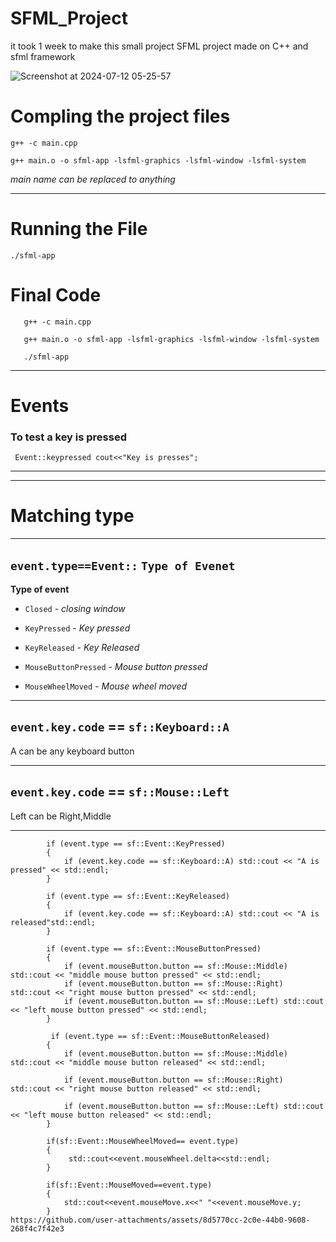 # SFML_Project

it took 1 week to make this small project 
SFML project made on C++ and sfml framework


![Screenshot at 2024-07-12 05-25-57](https://github.com/user-attachments/assets/737b24ea-8374-48d1-bc99-0e1b67b78c4f)
# Compling the project files 

 `g++ -c main.cpp`

 `g++ main.o -o sfml-app -lsfml-graphics -lsfml-window -lsfml-system`

   *main name can be replaced to anything*

  ---

 # Running the File

 `./sfml-app`



 # Final Code

       g++ -c main.cpp

       g++ main.o -o sfml-app -lsfml-graphics -lsfml-window -lsfml-system

       ./sfml-app

       
---
# Events

### **To test a key is pressed**

` Event::keypressed cout<<"Key is presses";`


---
---
# Matching type

---
`event.type==Event::` `Type of Evenet`
--- 

**Type of event**
- `Closed` - *closing window*

- `KeyPressed` - *Key pressed*

- `KeyReleased` - *Key Released*

- `MouseButtonPressed` - *Mouse button pressed*

- `MouseWheelMoved` - *Mouse wheel moved*

---
`event.key.code` == `sf::Keyboard::A`
---

A can be any keyboard button 

---
`event.key.code` == `sf::Mouse::Left`
---


Left can be Right,Middle 

---

            if (event.type == sf::Event::KeyPressed)
            {
                if (event.key.code == sf::Keyboard::A) std::cout << "A is pressed" << std::endl;
            }

            if (event.type == sf::Event::KeyReleased)
            {
                if (event.key.code == sf::Keyboard::A) std::cout << "A is released"std::endl;
            }

            if (event.type == sf::Event::MouseButtonPressed)
            {
                if (event.mouseButton.button == sf::Mouse::Middle) std::cout << "middle mouse button pressed" << std::endl;
                if (event.mouseButton.button == sf::Mouse::Right) std::cout << "right mouse button pressed" << std::endl;
                if (event.mouseButton.button == sf::Mouse::Left) std::cout << "left mouse button pressed" << std::endl;
            }

             if (event.type == sf::Event::MouseButtonReleased)
            {
                if (event.mouseButton.button == sf::Mouse::Middle) std::cout << "middle mouse button released" << std::endl;

                if (event.mouseButton.button == sf::Mouse::Right) std::cout << "right mouse button released" << std::endl;

                if (event.mouseButton.button == sf::Mouse::Left) std::cout << "left mouse button released" << std::endl;
            } 

            if(sf::Event::MouseWheelMoved== event.type)
            {
                 std::cout<<event.mouseWheel.delta<<std::endl;
            } 

            if(sf::Event::MouseMoved==event.type)
            {
                std::cout<<event.mouseMove.x<<" "<<event.mouseMove.y;
            }
    https://github.com/user-attachments/assets/8d5770cc-2c0e-44b0-9608-268f4c7f42e3
